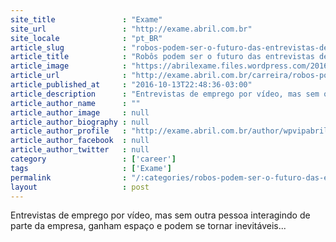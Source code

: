```yaml
---
site_title               : "Exame"
site_url                 : "http://exame.abril.com.br"
site_locale              : "pt_BR"
article_slug             : "robos-podem-ser-o-futuro-das-entrevistas-de-emprego"
article_title            : "Robôs podem ser o futuro das entrevistas de emprego"
article_image            : "https://abrilexame.files.wordpress.com/2016/10/size_960_16_9_webcam.jpg?quality=70&strip=all&w=960"
article_url              : "http://exame.abril.com.br/carreira/robos-podem-ser-o-futuro-das-entrevistas-de-emprego/"
article_published_at     : "2016-10-13T22:48:36-03:00"
article_description      : "Entrevistas de emprego por vídeo, mas sem outra pessoa interagindo de parte da empresa, ganham espaço e podem se tornar inevitáveis..."
article_author_name      : ""
article_author_image     : null
article_author_biography : null
article_author_profile   : "http://exame.abril.com.br/author/wpvipabril/"
article_author_facebook  : null
article_author_twitter   : null
category                 : ['career']
tags                     : ['Exame']
permalink                : "/:categories/robos-podem-ser-o-futuro-das-entrevistas-de-emprego/"
layout                   : post
---
```


Entrevistas de emprego por vídeo, mas sem outra pessoa interagindo de parte da empresa, ganham espaço e podem se tornar inevitáveis...
